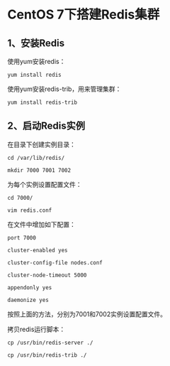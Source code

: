 # CentOS 7下搭建Redis集群

## 1、安装Redis

使用yum安装redis：

`yum install redis`

使用yum安装redis-trib，用来管理集群：

`yum install redis-trib`

## 2、启动Redis实例

在目录下创建实例目录：

`cd /var/lib/redis/`

`mkdir 7000 7001 7002`

为每个实例设置配置文件：

`cd 7000/`

`vim redis.conf`

在文件中增加如下配置：

`port 7000`

`cluster-enabled yes`

`cluster-config-file nodes.conf`

`cluster-node-timeout 5000`

`appendonly yes`

`daemonize yes`

按照上面的方法，分别为7001和7002实例设置配置文件。

拷贝redis运行脚本：

`cp /usr/bin/redis-server ./`

`cp /usr/bin/redis-trib ./`



